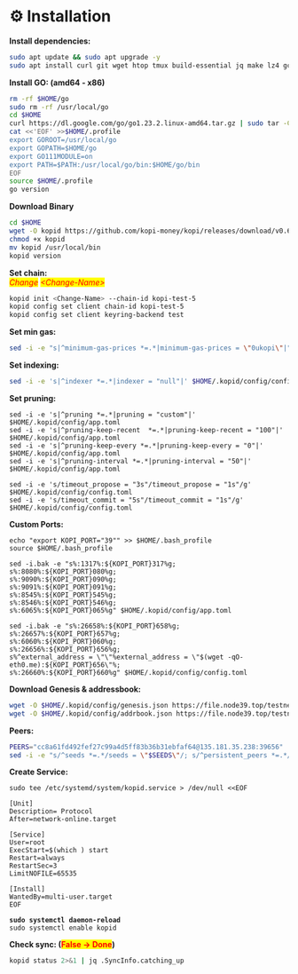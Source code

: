 # ⚙️ Installation

**Install dependencies:**

```bash
sudo apt update && sudo apt upgrade -y
sudo apt install curl git wget htop tmux build-essential jq make lz4 gcc unzip -y
```

**Install GO: (amd64 - x86)**

```bash
rm -rf $HOME/go
sudo rm -rf /usr/local/go
cd $HOME
curl https://dl.google.com/go/go1.23.2.linux-amd64.tar.gz | sudo tar -C/usr/local -zxvf -
cat <<'EOF' >>$HOME/.profile
export GOROOT=/usr/local/go
export GOPATH=$HOME/go
export GO111MODULE=on
export PATH=$PATH:/usr/local/go/bin:$HOME/go/bin
EOF
source $HOME/.profile
go version
```

**Download Binary**

```bash
cd $HOME
wget -O kopid https://github.com/kopi-money/kopi/releases/download/v0.6.4.1/kopid-v0.6.4.1-linux-amd64
chmod +x kopid
mv kopid /usr/local/bin
kopid version
```

**Set chain:**\
_<mark style="color:red;">Change</mark>_ _<mark style="color:red;">\<Change-Name></mark>_&#x20;

```bash
kopid init <Change-Name> --chain-id kopi-test-5
kopid config set client chain-id kopi-test-5
kopid config set client keyring-backend test
```

**Set min gas:**&#x20;

```bash
sed -i -e "s|^minimum-gas-prices *=.*|minimum-gas-prices = \"0ukopi\"|" $HOME/.kopid/config/app.toml
```

**Set indexing:**&#x20;

```bash
sed -i -e 's|^indexer *=.*|indexer = "null"|' $HOME/.kopid/config/config.toml
```

**Set pruning:**

```
sed -i -e 's|^pruning *=.*|pruning = "custom"|' $HOME/.kopid/config/app.toml
sed -i -e 's|^pruning-keep-recent  *=.*|pruning-keep-recent = "100"|' $HOME/.kopid/config/app.toml
sed -i -e 's|^pruning-keep-every *=.*|pruning-keep-every = "0"|' $HOME/.kopid/config/app.toml
sed -i -e 's|^pruning-interval *=.*|pruning-interval = "50"|' $HOME/.kopid/config/app.toml

sed -i -e 's/timeout_propose = "3s"/timeout_propose = "1s"/g' $HOME/.kopid/config/config.toml
sed -i -e 's/timeout_commit = "5s"/timeout_commit = "1s"/g' $HOME/.kopid/config/config.toml

```

**Custom Ports:**

```
echo "export KOPI_PORT="39"" >> $HOME/.bash_profile
source $HOME/.bash_profile
```

```
sed -i.bak -e "s%:1317%:${KOPI_PORT}317%g;
s%:8080%:${KOPI_PORT}080%g;
s%:9090%:${KOPI_PORT}090%g;
s%:9091%:${KOPI_PORT}091%g;
s%:8545%:${KOPI_PORT}545%g;
s%:8546%:${KOPI_PORT}546%g;
s%:6065%:${KOPI_PORT}065%g" $HOME/.kopid/config/app.toml

sed -i.bak -e "s%:26658%:${KOPI_PORT}658%g;
s%:26657%:${KOPI_PORT}657%g;
s%:6060%:${KOPI_PORT}060%g;
s%:26656%:${KOPI_PORT}656%g;
s%^external_address = \"\"%external_address = \"$(wget -qO- eth0.me):${KOPI_PORT}656\"%;
s%:26660%:${KOPI_PORT}660%g" $HOME/.kopid/config/config.toml
```

**Download Genesis & addressbook:**

```bash
wget -O $HOME/.kopid/config/genesis.json https://file.node39.top/testnet/kopi/genesis.json
wget -O $HOME/.kopid/config/addrbook.json https://file.node39.top/testnet/kopi/addrbook.json
```

**Peers:**

```bash
PEERS="cc8a61fd492fef27c99a4d5ff83b36b31ebfaf64@135.181.35.238:39656"
sed -i -e "s/^seeds *=.*/seeds = \"$SEEDS\"/; s/^persistent_peers *=.*/persistent_peers = \"$PEERS\"/" $HOME/.kopid/config/config.toml
```

**Create Service:**

<pre class="language-bash"><code class="lang-bash">sudo tee /etc/systemd/system/kopid.service > /dev/null &#x3C;&#x3C;EOF

[Unit]
Description= Protocol
After=network-online.target

[Service]
User=root
ExecStart=$(which ) start
Restart=always
RestartSec=3
LimitNOFILE=65535

[Install]
WantedBy=multi-user.target
EOF

<strong>sudo systemctl daemon-reload
</strong>sudo systemctl enable kopid
</code></pre>

**Check sync: (**<mark style="color:red;">**False -> Done**</mark>**)**

```bash
kopid status 2>&1 | jq .SyncInfo.catching_up
```

